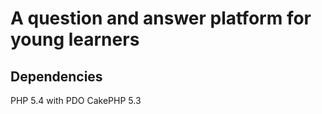 # A question and answer platform for young learners #

## Dependencies
PHP 5.4 with PDO
CakePHP 5.3
